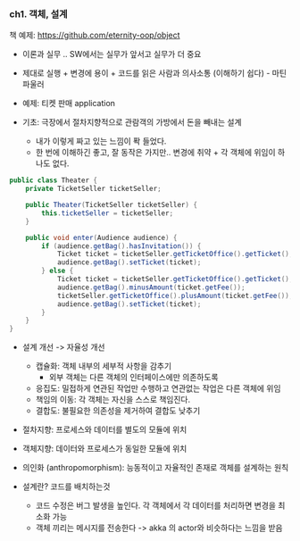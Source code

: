 ### ch1. 객체, 설계

책 예제: https://github.com/eternity-oop/object

* 이론과 실무 .. SW에서는 실무가 앞서고 실무가 더 중요

* 제대로 실행 + 변경에 용이 + 코드를 읽은 사람과 의사소통 (이해하기 쉽다) - 마틴 파울러

* 예제: 티켓 판매 application

* 기초: 극장에서 절차지향적으로 관람객의 가방에서 돈을 빼내는 설계
  * 내가 이렇게 짜고 있는 느낌이 퐉 들었다.
  * 한 번에 이해하긴 좋고, 잘 동작은 가지만.. 변경에 취약 + 각 객체에 위임이 하나도 없다.

```java
public class Theater {
    private TicketSeller ticketSeller;

    public Theater(TicketSeller ticketSeller) {
        this.ticketSeller = ticketSeller;
    }

    public void enter(Audience audience) {
        if (audience.getBag().hasInvitation()) {
            Ticket ticket = ticketSeller.getTicketOffice().getTicket();
            audience.getBag().setTicket(ticket);
        } else {
            Ticket ticket = ticketSeller.getTicketOffice().getTicket();
            audience.getBag().minusAmount(ticket.getFee());
            ticketSeller.getTicketOffice().plusAmount(ticket.getFee());
            audience.getBag().setTicket(ticket);
        }
    }
}

```

* 설계 개선 -> 자율성 개선
  * 캡슐화: 객체 내부의 세부적 사항을 감추기
    * 외부 객체는 다른 객체의 인터페이스에만 의존하도록
  * 응집도: 밀접하게 연관된 작업만 수행하고 연관없는 작업은 다른 객체에 위임
  * 책임의 이동: 각 객체는 자신을 스스로 책임진다.
  * 결합도: 불필요한 의존성을 제거하여 결합도 낮추기

* 절차지향: 프로세스와 데이터를 별도의 모듈에 위치
* 객체지향: 데이터와 프로세스가 동일한 모듈에 위치

* 의인화 (anthropomorphism): 능동적이고 자율적인 존재로 객체를 설계하는 원칙

* 설계란? 코드를 배치하는것
  * 코드 수정은 버그 발생을 높인다. 각 객체에서 각 데이터를 처리하면 변경을 최소화 가능
  * 객체 끼리는 메시지를 전송한다 -> akka 의 actor와 비슷하다는 느낌을 받음

